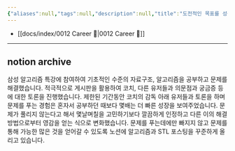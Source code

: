 ```yaml
---
{"aliases":null,"tags":null,"description":null,"title":"도전적인 목표를 성공적으로 달성했던 경험을 알려주세요","created":"2024-01-14T20:24:46","updated":"2024-01-14T20:25:01","dg-publish":true,"permalink":"/docs/도전적인 목표를 성공적으로 달성했던 경험을 알려주세요/","dgPassFrontmatter":true}
---
```


- [[docs/index/0012 Career 💼\|0012 Career 💼]]
---

## notion archive

삼성 알고리즘 특강에 참여하여 기초적인 수준의 자료구조, 알고리즘을 공부하고 문제를 해결했습니다. 적극적으로 게시판을 활용하여 코치, 다른 유저들과 의문점과 궁금증 등에 대한 토론을 진행했습니다. 제한된 기간동안 코치의 감독 아래 유저들과 토론을 하며 문제를 푸는 경험은 혼자서 공부하던 때보다 몇배는 더 빠른 성장을 보여주었습니다. 문제가 풀리지 않는다고 해서 몇날며칠을 고민하기보다 깔끔하게 인정하고 다른 이의 해결방법으로부터 영감을 얻는 식으로 변화했습니다. 문제를 푸는데에만 빠지지 않고 문제를 통해 가능한 많은 것을 얻어갈 수 있도록 노션에 알고리즘과 STL 포스팅을 꾸준하게 올리고 있습니다.
